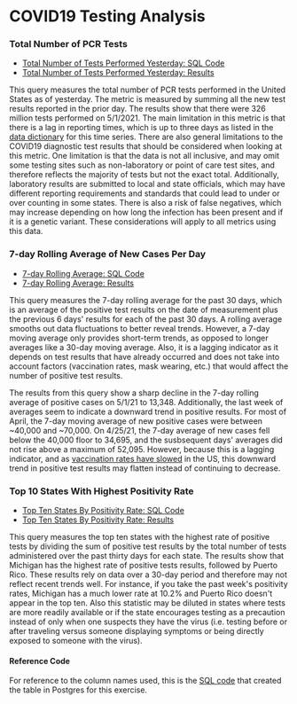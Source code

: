 # COVID19 Testing Analysis


### Total Number of PCR Tests
* [Total Number of Tests Performed Yesterday: SQL Code ](https://github.com/steph1178/COVID19_testing_analytics/blob/main/total_tests_yesterday)
* [Total Number of Tests Performed Yesterday: Results ](https://github.com/steph1178/COVID19_testing_analytics/blob/main/total_tests_yesterday_results.csv)

This query measures the total number of PCR tests performed in the United States as of yesterday. The metric is measured by summing all the new test results reported in the prior day. The results show that there were 326 million tests performed on 5/1/2021. The main limitation in this metric is that there is a lag in reporting times, which is up to three days as listed in the [data dictionary](https://beta.healthdata.gov/dataset/COVID-19-Diagnostic-Laboratory-Testing-PCR-Testing/j8mb-icvb) for this time series. There are also general limitations to the COVID19 diagnostic test results that should be considered when looking at this metric. One limitation is that the data is not all inclusive, and may omit some testing sites such as  non-laboratory or point of care test sites, and therefore reflects the majority of tests but not the exact total. Additionally, laboratory results are submitted to local and state officials, which may have different reporting requirements and standards that could lead to under or over counting in some states. There is also a risk of false negatives, which may increase depending on how long the infection has been present and if it is a genetic variant. These considerations will apply to all metrics using this data.


### 7-day Rolling Average of New Cases Per Day
* [7-day Rolling Average: SQL Code ](https://github.com/steph1178/COVID19_testing_analytics/blob/main/7day_moving_avg)
* [7-day Rolling Average: Results ](https://github.com/steph1178/COVID19_testing_analytics/blob/main/7day_moving_avg_results.csv)

This query measures the 7-day rolling average for the past 30 days, which is an average of the positive test results on the date of measurement plus the previous 6 days' results for each of the past 30 days. A rolling average smooths out data fluctuations to better reveal trends. However, a 7-day moving average only provides short-term trends, as opposed to longer averages like a 30-day moving average. Also, it is a lagging indicator as it depends on test results that have already occurred and does not take into account factors (vaccination rates, mask wearing, etc.) that would affect the number of positive test results. 

The results from this query show a sharp decline in the 7-day rolling average of positive cases on 5/1/21 to 13,348. Additionally, the last week of averages seem to indicate a downward trend in positive results. For most of April, the 7-day moving average of new positive cases were between ~40,000 and ~70,000. On 4/25/21, the 7-day average of new cases fell below the 40,000 floor to 34,695, and the susbsequent days' averages did not rise above a maximum of 52,095. However, because this is a lagging indicator, and as [vaccination rates have slowed](https://www.nytimes.com/interactive/2021/05/04/us/vaccine-rollout-slowing.html) in the US, this downward trend in positive test results may flatten instead of continuing to decrease. 


### Top 10 States With Highest Positivity Rate
* [Top Ten States By Positivity Rate: SQL Code ](https://github.com/steph1178/COVID19_testing_analytics/blob/main/Top10States_Positivity_Rate)
* [Top Ten States By Positivity Rate: Results ](https://github.com/steph1178/COVID19_testing_analytics/blob/main/top10states_positivity_rate_results.csv)

This query measures the top ten states with the highest rate of positive tests by dividing the sum of positive test results by the total number of tests administered over the past thirty days for each state. The results show that Michigan has the highest rate of positive tests results, followed by Puerto Rico. These results rely on data over a 30-day period and therefore may not reflect recent trends well. For instance, if you take the past week's positivity rates, Michigan has a much lower rate at 10.2% and Puerto Rico doesn't appear in the top ten. Also this statistic may be diluted in states where tests are more readily available or if the state encourages testing as a precaution instead of only when one suspects they have the virus (i.e. testing before or after traveling versus someone displaying symptoms or being directly exposed to someone with the virus). 

#### Reference Code
For reference to the column names used, this is the [SQL code](https://github.com/steph1178/COVID19_testing_analytics/blob/main/table%20_creation) that created the table in Postgres for this exercise.
